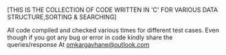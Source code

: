 [THIS IS THE COLLECTION OF CODE WRITTEN IN 'C' FOR VARIOUS DATA STRUCTURE,SORTING & SEARCHING] 

All code compiled and checked various times for different test cases.
Even though if you got any bug or error in code kindly share the queries/response 
At omkargavhane@outlook.com

  
